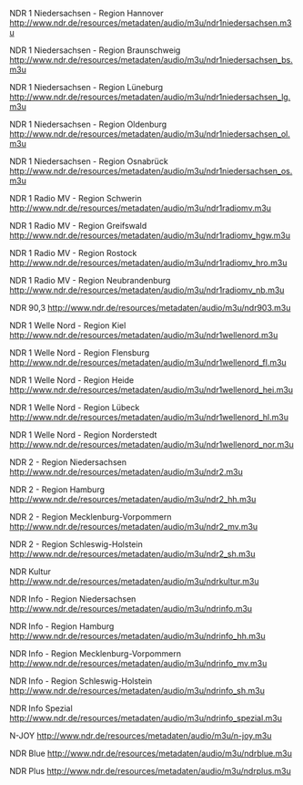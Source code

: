 NDR 1 Niedersachsen - Region Hannover
http://www.ndr.de/resources/metadaten/audio/m3u/ndr1niedersachsen.m3u

NDR 1 Niedersachsen - Region Braunschweig
http://www.ndr.de/resources/metadaten/audio/m3u/ndr1niedersachsen_bs.m3u

NDR 1 Niedersachsen - Region Lüneburg
http://www.ndr.de/resources/metadaten/audio/m3u/ndr1niedersachsen_lg.m3u

NDR 1 Niedersachsen - Region Oldenburg
http://www.ndr.de/resources/metadaten/audio/m3u/ndr1niedersachsen_ol.m3u

NDR 1 Niedersachsen - Region Osnabrück
http://www.ndr.de/resources/metadaten/audio/m3u/ndr1niedersachsen_os.m3u

NDR 1 Radio MV - Region Schwerin
http://www.ndr.de/resources/metadaten/audio/m3u/ndr1radiomv.m3u

NDR 1 Radio MV - Region Greifswald
http://www.ndr.de/resources/metadaten/audio/m3u/ndr1radiomv_hgw.m3u

NDR 1 Radio MV - Region Rostock
http://www.ndr.de/resources/metadaten/audio/m3u/ndr1radiomv_hro.m3u

NDR 1 Radio MV - Region Neubrandenburg
http://www.ndr.de/resources/metadaten/audio/m3u/ndr1radiomv_nb.m3u

NDR 90,3
http://www.ndr.de/resources/metadaten/audio/m3u/ndr903.m3u

NDR 1 Welle Nord - Region Kiel
http://www.ndr.de/resources/metadaten/audio/m3u/ndr1wellenord.m3u

NDR 1 Welle Nord - Region Flensburg
http://www.ndr.de/resources/metadaten/audio/m3u/ndr1wellenord_fl.m3u

NDR 1 Welle Nord - Region Heide
http://www.ndr.de/resources/metadaten/audio/m3u/ndr1wellenord_hei.m3u

NDR 1 Welle Nord - Region Lübeck
http://www.ndr.de/resources/metadaten/audio/m3u/ndr1wellenord_hl.m3u

NDR 1 Welle Nord - Region Norderstedt
http://www.ndr.de/resources/metadaten/audio/m3u/ndr1wellenord_nor.m3u

NDR 2 - Region Niedersachsen
http://www.ndr.de/resources/metadaten/audio/m3u/ndr2.m3u

NDR 2 - Region Hamburg
http://www.ndr.de/resources/metadaten/audio/m3u/ndr2_hh.m3u

NDR 2 - Region Mecklenburg-Vorpommern
http://www.ndr.de/resources/metadaten/audio/m3u/ndr2_mv.m3u

NDR 2 - Region Schleswig-Holstein
http://www.ndr.de/resources/metadaten/audio/m3u/ndr2_sh.m3u

NDR Kultur
http://www.ndr.de/resources/metadaten/audio/m3u/ndrkultur.m3u

NDR Info - Region Niedersachsen
http://www.ndr.de/resources/metadaten/audio/m3u/ndrinfo.m3u

NDR Info - Region Hamburg
http://www.ndr.de/resources/metadaten/audio/m3u/ndrinfo_hh.m3u

NDR Info - Region Mecklenburg-Vorpommern
http://www.ndr.de/resources/metadaten/audio/m3u/ndrinfo_mv.m3u

NDR Info - Region Schleswig-Holstein
http://www.ndr.de/resources/metadaten/audio/m3u/ndrinfo_sh.m3u

NDR Info Spezial
http://www.ndr.de/resources/metadaten/audio/m3u/ndrinfo_spezial.m3u

N-JOY
http://www.ndr.de/resources/metadaten/audio/m3u/n-joy.m3u

NDR Blue
http://www.ndr.de/resources/metadaten/audio/m3u/ndrblue.m3u

NDR Plus
http://www.ndr.de/resources/metadaten/audio/m3u/ndrplus.m3u
